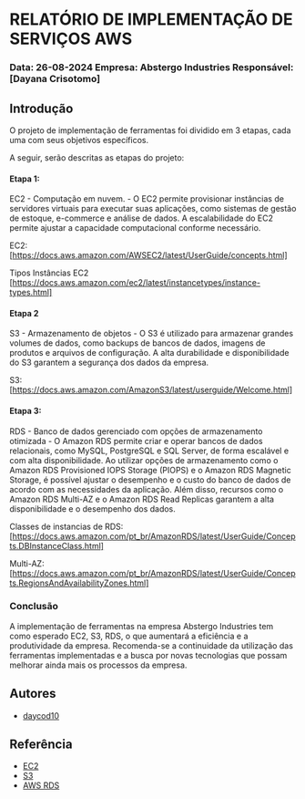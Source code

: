 # RELATÓRIO DE IMPLEMENTAÇÃO DE SERVIÇOS AWS
### Data: 26-08-2024 Empresa: Abstergo Industries Responsável: [Dayana Crisotomo]

## Introdução
O projeto de implementação de ferramentas foi dividido em 3 etapas, cada uma com seus objetivos específicos. 

A seguir, serão descritas as etapas do projeto:

#### Etapa 1: 
EC2 - Computação em nuvem. - O EC2 permite provisionar instâncias de servidores virtuais para executar suas aplicações, como sistemas de gestão de estoque, e-commerce e análise de dados. A escalabilidade do EC2 permite ajustar a capacidade computacional conforme necessário.

EC2: [https://docs.aws.amazon.com/AWSEC2/latest/UserGuide/concepts.html]

Tipos Instâncias EC2 [https://docs.aws.amazon.com/ec2/latest/instancetypes/instance-types.html]

#### Etapa 2

S3 - Armazenamento de objetos - O S3 é utilizado para armazenar grandes volumes de dados, como backups de bancos de dados, imagens de produtos e arquivos de configuração. A alta durabilidade e disponibilidade do S3 garantem a segurança dos dados da empresa.

S3: [https://docs.aws.amazon.com/AmazonS3/latest/userguide/Welcome.html]

#### Etapa 3:

RDS - Banco de dados gerenciado com opções de armazenamento otimizada - O Amazon RDS permite criar e operar bancos de dados relacionais, como MySQL, PostgreSQL e SQL Server, de forma escalável e com alta disponibilidade. Ao utilizar opções de armazenamento como o Amazon RDS Provisioned IOPS Storage (PIOPS) e o Amazon RDS Magnetic Storage, é possível ajustar o desempenho e o custo do banco de dados de acordo com as necessidades da aplicação. Além disso, recursos como o Amazon RDS Multi-AZ e o Amazon RDS Read Replicas garantem a alta disponibilidade e o desempenho dos dados.

Classes de instancias de RDS: [https://docs.aws.amazon.com/pt_br/AmazonRDS/latest/UserGuide/Concepts.DBInstanceClass.html]

Multi-AZ: [https://docs.aws.amazon.com/pt_br/AmazonRDS/latest/UserGuide/Concepts.RegionsAndAvailabilityZones.html]

### Conclusão
A implementação de ferramentas na empresa Abstergo Industries tem como esperado EC2, S3, RDS, o que aumentará a eficiência e a produtividade da empresa. Recomenda-se a continuidade da utilização das ferramentas implementadas e a busca por novas tecnologias que possam melhorar ainda mais os processos da empresa.
## Autores

- [daycod10](https://www.github.com/octokatherine)


## Referência

 - [EC2](https://aws.amazon.com/pt/ec2/?nc2=h_ql_prod_fs_ec2)
 - [S3](https://aws.amazon.com/pt/s3/?nc2=h_ql_prod_fs_s3)
 - [AWS RDS](https://aws.amazon.com/pt/rds/?nc2=h_ql_prod_fs_rds)
